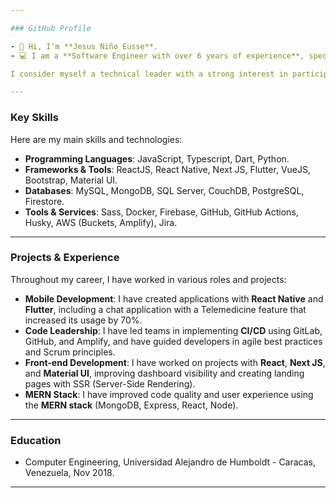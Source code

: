 ```yaml
---

### GitHub Profile

- 👋 Hi, I'm **Jesus Niño Eusse**.
- 💻 I am a **Software Engineer with over 6 years of experience**, specializing in front-end and full-stack development. My experience ranges from improving features and solving bugs for international companies (like Coca-Cola, DHL and financial companies) to managing development teams for projects such as the blog `culturacolectiva.com`.

I consider myself a technical leader with a strong interest in participating as a code lead, guiding junior developers, or leading startups.

---
```


### Key Skills

Here are my main skills and technologies:

* **Programming Languages**: JavaScript, Typescript, Dart, Python.
* **Frameworks & Tools**: ReactJS, React Native, Next JS, Flutter, VueJS, Bootstrap, Material UI.
* **Databases**: MySQL, MongoDB, SQL Server, CouchDB, PostgreSQL, Firestore.
* **Tools & Services**: Sass, Docker, Firebase, GitHub, GitHub Actions, Husky, AWS (Buckets, Amplify), Jira.

---

### Projects & Experience

Throughout my career, I have worked in various roles and projects:

* **Mobile Development**: I have created applications with **React Native** and **Flutter**, including a chat application with a Telemedicine feature that increased its usage by 70%.
* **Code Leadership**: I have led teams in implementing **CI/CD** using GitLab, GitHub, and Amplify, and have guided developers in agile best practices and Scrum principles.
* **Front-end Development**: I have worked on projects with **React**, **Next JS**, and **Material UI**, improving dashboard visibility and creating landing pages with SSR (Server-Side Rendering).
* **MERN Stack**: I have improved code quality and user experience using the **MERN stack** (MongoDB, Express, React, Node).

---

### Education

* Computer Engineering, Universidad Alejandro de Humboldt - Caracas, Venezuela, Nov 2018.

---
